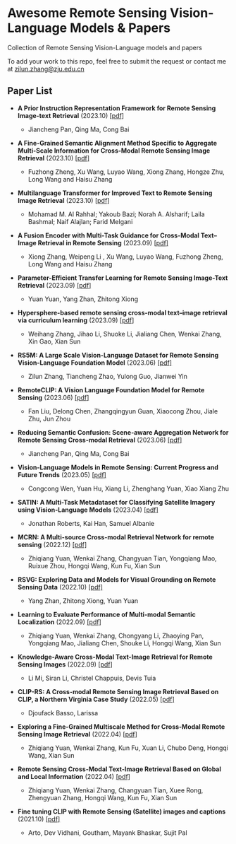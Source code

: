 # Awesome Remote Sensing Vision-Language Models & Papers
Collection of Remote Sensing Vision-Language models and papers

To add your work to this repo, feel free to submit the request or contact me at zilun.zhang@zju.edu.cn


## Paper List
- **A Prior Instruction Representation Framework for Remote Sensing Image-text Retrieval** (2023.10) [[pdf]](https://dl.acm.org/doi/10.1145/3581783.3612374)
  - Jiancheng Pan, Qing Ma, Cong Bai


- **A Fine-Grained Semantic Alignment Method Specific to Aggregate Multi-Scale Information for Cross-Modal Remote Sensing Image Retrieval** (2023.10) [[pdf]](https://www.mdpi.com/1424-8220/23/20/8437)
  - Fuzhong Zheng, Xu Wang, Luyao Wang, Xiong Zhang, Hongze Zhu, Long Wang and Haisu Zhang


- **Multilanguage Transformer for Improved Text to Remote Sensing Image Retrieval** (2023.10) [[pdf]](https://ieeexplore.ieee.org/document/9925582)
  - Mohamad M. Al Rahhal; Yakoub Bazi; Norah A. Alsharif; Laila Bashmal; Naif Alajlan; Farid Melgani

 
- **A Fusion Encoder with Multi-Task Guidance for Cross-Modal Text–Image Retrieval in Remote Sensing** (2023.09) [[pdf]](https://www.mdpi.com/2072-4292/15/18/4637)
  - Xiong Zhang, Weipeng Li , Xu Wang, Luyao Wang, Fuzhong Zheng, Long Wang and Haisu Zhang

 
- **Parameter-Efficient Transfer Learning for Remote Sensing Image-Text Retrieval** (2023.09) [[pdf]](https://arxiv.org/abs/2308.12509)
  - Yuan Yuan, Yang Zhan, Zhitong Xiong

  
- **Hypersphere-based remote sensing cross-modal text–image retrieval via curriculum learning** (2023.09) [[pdf]](https://ieeexplore.ieee.org/document/10261223)
  - Weihang Zhang, Jihao Li, Shuoke Li, Jialiang Chen, Wenkai Zhang, Xin Gao, Xian Sun


- **RS5M: A Large Scale Vision-Language Dataset for Remote Sensing Vision-Language Foundation Model** (2023.06) [[pdf]](https://arxiv.org/abs/2306.11300)
  - Zilun Zhang, Tiancheng Zhao, Yulong Guo, Jianwei Yin 

 
- **RemoteCLIP: A Vision Language Foundation Model for Remote Sensing** (2023.06) [[pdf]](https://arxiv.org/abs/2306.11029)
  - Fan Liu, Delong Chen, Zhangqingyun Guan, Xiaocong Zhou, Jiale Zhu, Jun Zhou


- **Reducing Semantic Confusion: Scene-aware Aggregation Network for Remote Sensing Cross-modal Retrieval** (2023.06) [[pdf]](https://dl.acm.org/doi/abs/10.1145/3591106.3592236)
  - Jiancheng Pan, Qing Ma, Cong Bai

 
- **Vision-Language Models in Remote Sensing: Current Progress and Future Trends** (2023.05) [[pdf]](https://arxiv.org/abs/2305.05726)
  - Congcong Wen, Yuan Hu, Xiang Li, Zhenghang Yuan, Xiao Xiang Zhu

 
- **SATIN: A Multi-Task Metadataset for Classifying Satellite Imagery using Vision-Language Models** (2023.04) [[pdf]](https://arxiv.org/abs/2304.11619)
  - Jonathan Roberts, Kai Han, Samuel Albanie


- **MCRN: A Multi-source Cross-modal Retrieval Network for remote sensing** (2022.12) [[pdf]](https://www.sciencedirect.com/science/article/pii/S156984322200259X)
  - Zhiqiang Yuan, Wenkai Zhang, Changyuan Tian, Yongqiang Mao, Ruixue Zhou, Hongqi Wang, Kun Fu, Xian Sun


- **RSVG: Exploring Data and Models for Visual Grounding on Remote Sensing Data** (2022.10) [[pdf]](https://arxiv.org/abs/2210.12634)
  - Yang Zhan, Zhitong Xiong, Yuan Yuan

 
- **Learning to Evaluate Performance of Multi-modal Semantic Localization** (2022.09) [[pdf]](https://arxiv.org/abs/2209.06515)
  - Zhiqiang Yuan, Wenkai Zhang, Chongyang Li, Zhaoying Pan, Yongqiang Mao, Jialiang Chen, Shouke Li, Hongqi Wang, Xian Sun

 
- **Knowledge-Aware Cross-Modal Text-Image Retrieval for Remote Sensing Images** (2022.09) [[pdf]](https://ceur-ws.org/Vol-3207/paper4.pdf)
  - Li Mi, Siran Li, Christel Chappuis, Devis Tuia

 
- **CLIP-RS: A Cross-modal Remote Sensing Image Retrieval Based on CLIP, a Northern Virginia Case Study** (2022.05) [[pdf]](https://vtechworks.lib.vt.edu/handle/10919/110853)
  - Djoufack Basso, Larissa

 
- **Exploring a Fine-Grained Multiscale Method for Cross-Modal Remote Sensing Image Retrieval** (2022.04) [[pdf]](https://arxiv.org/abs/2204.09868)
  - Zhiqiang Yuan, Wenkai Zhang, Kun Fu, Xuan Li, Chubo Deng, Hongqi Wang, Xian Sun

 
- **Remote Sensing Cross-Modal Text-Image Retrieval Based on Global and Local Information** (2022.04) [[pdf]](https://arxiv.org/abs/2204.09860)
  - Zhiqiang Yuan, Wenkai Zhang, Changyuan Tian, Xuee Rong, Zhengyuan Zhang, Hongqi Wang, Kun Fu, Xian Sun


- **Fine tuning CLIP with Remote Sensing (Satellite) images and captions** (2021.10) [[pdf]](https://huggingface.co/blog/fine-tune-clip-rsicd)
  - Arto, Dev Vidhani, Goutham, Mayank Bhaskar, Sujit Pal
 

